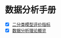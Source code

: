 # 数据分析手册

- [x] [二分类模型评价指标][evaluation]
- [x] [数据分析理论概览][theory]

[evaluation]: https://wilenwu.github.io/posts/data-analysis/classification-evaluation.html
[theory]: https://wilenwu.github.io/posts/data-analysis/Overview-of-Data-Analysis-Theory.html
